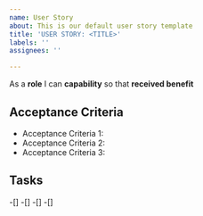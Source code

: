 ```yaml
---
name: User Story
about: This is our default user story template
title: 'USER STORY: <TITLE>'
labels: ''
assignees: ''

---
```


As a **role** I can **capability** so that **received benefit**

## Acceptance Criteria

* Acceptance Criteria 1:
* Acceptance Criteria 2:
* Acceptance Criteria 3:
  
## Tasks

-[]
-[]
-[]
-[]
